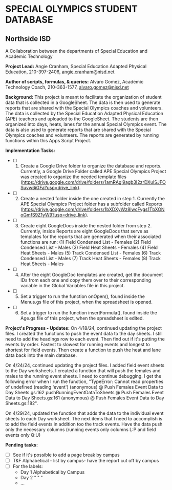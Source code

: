 # SPECIAL OLYMPICS STUDENT DATABASE
## Northside ISD
A Collaboration between the departments of Special Education and Academic Technology

**Project Lead:** Angie Cranham, Special Education Adapted Physical Education, 210-397-2406, [angie.cranham\@nisd.net](mailto:angie.cranham@nisd.net)

**Author of scripts, formulas, & queries:** Alvaro Gomez, Academic Technology Coach, 210-363-1577, [alvaro.gomez\@nisd.net](mailto:alvaro.gomez@nisd.net)

**Background:** This project is meant to facilitate the organization of student data that is collected in a GoogleSheet. The data is then used to generate reports that are shared with the Special Olympics coaches and volunteers. The data is collected by the Special Education Adapted Physical Education (APE) teachers and uploaded to the GoogleSheet. The students are then organized into days, heats, lanes for the annual Special Olympics event. The data is also used to generate reports that are shared with the Special Olympics coaches and volunteers. The reports are generated by running functions within this Apps Script Project.

**Implementation Tasks:**
- [ ] 1. Create a Google Drive folder to organize the database and reports. Currently, a Google Drive Folder called APE Special Olympics Project was created to organize the needed template files (https://drive.google.com/drive/folders/1amRAgl9agb3I2zrDXuISJFOSuvw6iGFa?usp=drive_link).
- [ ] 2. Create a nested folder inside the one created in step 1. Currently the APE Special Olympics Project folder has a subfolder called Reports (https://drive.google.com/drive/folders/1bXDXyWz8lwcFygs1TbXONoGmfS9Z1yW9?usp=drive_link).
- [ ] 3. Create eight GoogleDocs inside the nested folder from step 2. Currently, inside Reports are eight GoogleDocs that serve as templates for the reports that are generated when their associated functions are run:
    (1) Field Condensed List - Females
    (2) Field Condensed List - Males
    (3) Field Heat Sheets - Females
    (4) Field Heat Sheets - Males
    (5) Track Condensed List - Females
    (6) Track Condensed List - Males
    (7) Track Heat Sheets - Females
    (8) Track Heat Sheets - Males
- [ ] 4. After the eight GoogleDoc templates are created, get the document IDs from each one and copy them over to their corresponding variable in the Global Variables file in this project.
- [ ] 5. Set a trigger to run the function onOpen(), found inside the Menus.gs file of this project, when the spreadsheet is opened.
- [ ] 6. Set a trigger to run the function insertFormula(), found inside the Age.gs file of this project, when the spreadsheet is edited.

**Project's Progress - Updates:**
On 4/18/24, continued updating the project files.
I created the functions to push the event data to the day sheets.
I still need to add the headings row to each event.
Then find out if it's putting the events by order. Fastest to slowest for running events and longest to shortest for field events.
Then create a function to push the heat and lane data back into the main database.

On 4/24/24, continued updating the project files.
I added field event sheets to the Day worksheets.
I created a function that will push the females and males to the running event sheets. I need to continue debugging. I get the following error when I run the function, "TypeError: Cannot read properties of undefined (reading 'event')
(anonymous)	@ Push Females Event Data to Day Sheets.gs:162
pushRunningEventDataToSheets	@ Push Females Event Data to Day Sheets.gs:161
(anonymous)	@ Push Females Event Data to Day Sheets.gs:182".

On 4/29/24, updated the function that adds the data to the individual event sheets to each Day worksheet. The next items that I need to accomplish is to add the field events in addition too the track events. Have the data push only the necessary columns (running events only columns L:P and field events only Q:U)

**Pending tasks:**

- [ ] See if it's possible to add a page break by campus
- [ ] T&F Alphabetical - list by campus- have the report cut off by campus
- [ ] For the labels:
    * Day 1 Alphabetical by Campus
    * Day 2 "             "   "
    * ...
